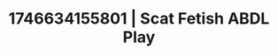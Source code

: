 ---
categories:
- BDSM whisper
- Fantasy lover
- AI-generated
- Erotic curves
- Close contact
- Moonlit passion
- ASMR
- Cosplay
image: /assets/images/1746634155801.jpg
layout: post
seo:
  description: Featured content with exclusive ABDL Play, Scat Fetish. HD images available.
  keywords: ABDL Play, Scat Fetish
  og_image: /assets/images/1746634155801.jpg
  schema_type: VisualArtwork
tags:
- ABDL Play
- '#1746634155801'
- Scat Fetish
title: 1746634155801 | Scat Fetish ABDL Play
---